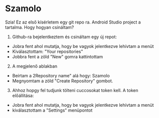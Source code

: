 # Szamolo
Szia!
Ez az első kísérletem egy git repo ra.
Android Studio project a tartalma.
Hogy hogyan csináltam?
1. Github-ra bejelentkeztem és csináltam egy új repot:
- Jobra fent ahol mutatja, hogy be vagyok jelentkezve lehívtam a menüt
- Kiválasztottam: "Your repositories"
- Jobbra fent a zöld "New" gomra kattintottam
2. A megjelenő ablakban
- Beírtam a 2Repository name" alá hogy: Szamolo
- Megnyomtam a zöld "Create Repository" gombot.
3. Ahhoz hopgy fel tudjunk tölteni cuccosokat token kell. A token előállítása:
- Jobra fent ahol mutatja, hogy be vagyok jelentkezve lehívtam a menüt
- kiválasztottam a "Settings" menüpontot
